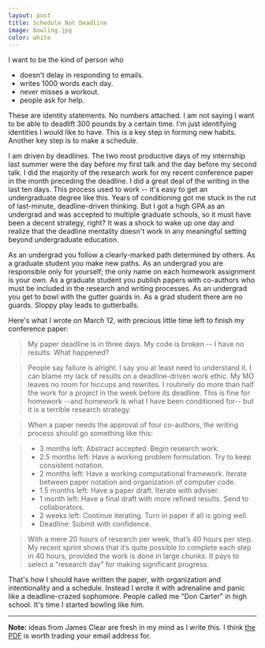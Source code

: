 ```yaml
---
layout: post
title: Schedule Not Deadline
image: bowling.jpg
color: white
---
```


I want to be the kind of person who

* doesn't delay in responding to emails.
* writes 1000 words each day.
* never misses a workout.
* people ask for help.

These are identity statements. No numbers attached. I am not saying I want to be able to deadlift 300 pounds by a certain time. I'm just identifying identities I would like to have. This is a key step in forming new habits. Another key step is to make a schedule.

I am driven by deadlines. The two most productive days of my internship last summer were the day before my first talk and the day before my second talk. I did the majority of the research work for my recent conference paper in the month preceding the deadline. I did a great deal of the writing in the last ten days. This process used to work -- it's easy to get an undergraduate degree like this. Years of conditioning got me stuck in the rut of last-minute, deadline-driven thinking. But I got a high GPA as an undergrad and was accepted to multiple graduate schools, so it must have been a decent strategy, right? It was a shock to wake up one day and realize that the deadline mentality doesn't work in any meaningful setting beyond undergraduate education.

As an undergrad you follow a clearly-marked path determined by others. As a graduate student you make new paths. As an undergrad you are responsible only for yourself; the only name on each homework assignment is your own. As a graduate student you publish papers with co-authors who must be included in the research and writing processes. As an undergrad you get to bowl with the gutter guards in. As a grad student there are no guards. Sloppy play leads to gutterballs.

Here's what I wrote on March 12, with precious little time left to finish my conference paper:

> My paper deadline is in three days. My code is broken -- I have no results. What happened?

> People say failure is alright. I say you at least need to understand it. I can blame my lack of results on a deadline-driven work ethic. My MO leaves no room for hiccups and rewrites. I routinely do more than half the work for a project in the week before its deadline. This is fine for homework --and homework is what I have been conditioned for-- but it is a terrible research strategy.

> When a paper needs the approval of four co-authors, the writing process should go something like this:

> * 3 months left: Abstract accepted. Begin research work.
> * 2.5 months left: Have a working problem formulation. Try to keep consistent notation.
> * 2 months left: Have a working computational framework. Iterate between paper notation and organization of computer code.
> * 1.5 months left: Have a paper draft. Iterate with adviser.
> * 1 month left: Have a final draft with more refined results. Send to collaborators.
> * 2 weeks left: Continue iterating. Turn in paper if all is going well.
> * Deadline: Submit with confidence.

> With a mere 20 hours of research per week, that’s 40 hours per step. My recent sprint shows that it’s quite possible to complete each step in 40 hours, provided the work is done in large chunks. It pays to select a “research day” for making significant progress.

That's how I should have written the paper, with organization and intentionality and a schedule. Instead I wrote it with adrenaline and panic like a deadline-crazed sophomore. People called me "Don Carter" in high school. It's time I started bowling like him.

___

**Note:** ideas from James Clear are fresh in my mind as I write this. I think [the PDF](http://jamesclear.com/habits) is worth trading your email address for.